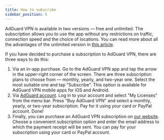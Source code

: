 ```yaml
---
title: How to subscribe
sidebar_position: 5
---
```


AdGuard VPN is available in two versions — free and unlimited. The subscription allows you to use the app without any restrictions on traffic, connection speed and the choice of locations. You can read more about all the advantages of the unlimited version in [this article](free-vs-unlimited.md).

If you have decided to purchase a subscription to AdGuard VPN, there are three ways to do this:

1. Via an in-app purchase. Go to the AdGuard VPN app and tap the arrow in the upper-right corner of the screen. There are three subscription plans to choose from — monthly, yearly, and two-year one. Select the most suitable one and tap "Subscribe". This option is available for AdGuard VPN mobile apps for iOS and Android.
2. Via [AdGuard account](https://my.adguard.com/main.html). Log in to your account and select "My Licenses" from the menu bar. Press "Buy AdGuard VPN" and select a monthly, yearly, or two-year subscription. Pay for it using your card or PayPal account. Done!
3. Finally, you can purchase an AdGuard VPN subscription on [our website](https://adguard-vpn.com/license.html). Choose a convenient subscription option and enter the email address to which the payment receipt will be sent. You can pay for your subscription using your card or PayPal account.